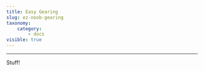 ```yaml
---
title: Easy Gearing
slug: ez-noob-gearing
taxonomy:
    category:
        - docs
visible: true
---
```

<hr>
Stuff!